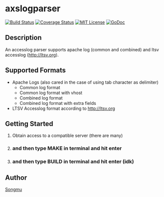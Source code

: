 axslogparser
=======

[![Build Status](https://travis-ci.org/Songmu/axslogparser.png?branch=master)][travis]
[![Coverage Status](https://coveralls.io/repos/Songmu/axslogparser/badge.png?branch=master)][coveralls]
[![MIT License](http://img.shields.io/badge/license-MIT-blue.svg?style=flat-square)][license]
[![GoDoc](https://godoc.org/github.com/Songmu/axslogparser?status.svg)][godoc]

[travis]: https://travis-ci.org/Songmu/axslogparser
[coveralls]: https://coveralls.io/r/Songmu/axslogparser?branch=master
[license]: https://github.com/Songmu/axslogparser/blob/master/LICENSE
[godoc]: https://godoc.org/github.com/Songmu/axslogparser

## Description

An accesslog parser supports apache log (common and combined) and ltsv accesslog (http://ltsv.org).

## Supported Formats

- Apache Logs (also cared in the case of using tab character as delimiter)
  - Common log format
  - Common log format with vhost
  - Combined log format
  - Combined log format with extra fields
- LTSV Accesslog format according to http://ltsv.org

## Getting Started
1. Obtain access to a compatible server (there are many)
2. ### and then type MAKE in terminal and hit enter
3. ### and then type BUILD in terminal and hit enter (idk)



## Author

[Songmu](https://github.com/Songmu)
